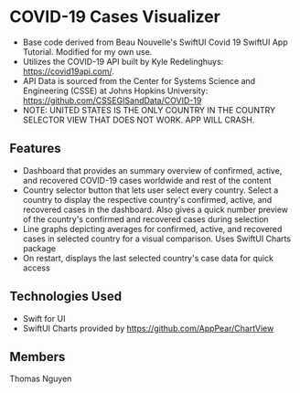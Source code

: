 # COVID-19 Cases Visualizer
- Base code derived from Beau Nouvelle's SwiftUI Covid 19 SwiftUI App Tutorial. Modified for my own use. 
- Utilizes the COVID-19 API built by Kyle Redelinghuys: https://covid19api.com/. 
- API Data is sourced from the Center for Systems Science and Engineering (CSSE) at Johns Hopkins University: https://github.com/CSSEGISandData/COVID-19
- NOTE: UNITED STATES IS THE ONLY COUNTRY IN THE COUNTRY SELECTOR VIEW THAT DOES NOT WORK. APP WILL CRASH. 


## Features
- Dashboard that provides an summary overview of confirmed, active, and recovered COVID-19 cases worldwide and rest of the content
- Country selector button that lets user select every country. Select a country to display the respective country's confirmed, active, and recovered cases in the dashboard. Also gives a quick number preview of the country's confirmed and recovered cases during selection
- Line graphs depicting averages for confirmed, active, and recovered cases in selected country for a visual comparison. Uses SwiftUI Charts package
- On restart, displays the last selected country's case data for quick access 

## Technologies Used
- Swift for UI
- SwiftUI Charts provided by https://github.com/AppPear/ChartView 

## Members
Thomas Nguyen
